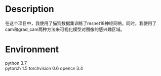 # Description
在这个项目中，我使用了猫狗数据集训练了resnet18神经网络。同时，我使用了cam和grad_cam两种方法来可视化模型对图像的感兴趣区域。
# Environment
python 3.7  
pytorch 1.5
torchvision 0.6
opencv 3.4
